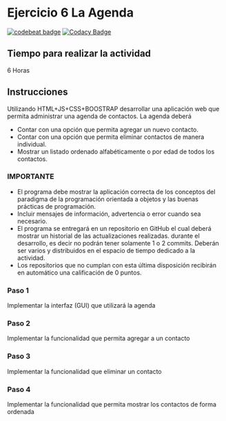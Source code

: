 # Ejercicio 6 La Agenda
[![codebeat badge](https://codebeat.co/badges/f19b7d56-9c25-4015-a1c2-736ab8a9f67b)](https://codebeat.co/projects/github-com-poo-2019-2k-06-app-agenda-manu676-master)
[![Codacy Badge](https://api.codacy.com/project/badge/Grade/aaeac6725fc74df496b53dee64fd69e8)](https://www.codacy.com/app/manu676/06-app-agenda-manu676?utm_source=github.com&amp;utm_medium=referral&amp;utm_content=POO-2019-2K/06-app-agenda-manu676&amp;utm_campaign=Badge_Grade)
## Tiempo para realizar la actividad

6 Horas

## Instrucciones

Utilizando HTML+JS+CSS+BOOSTRAP desarrollar una aplicación web que permita administrar una agenda de contactos. La agenda deberá

* Contar con una opción que permita agregar un nuevo contacto.
* Contar con una opción que permita eliminar contactos de manera individual.   
* Mostrar un listado ordenado alfabéticamente o por edad de todos los contactos.

### IMPORTANTE
* El programa debe mostrar la aplicación correcta de los conceptos del paradigma de la programación orientada a objetos y las buenas prácticas de programación.
* Incluir mensajes de información, advertencia o error cuando sea necesario. 
* El programa se entregará en un repositorio en GitHub el cual deberá mostrar un historial de las actualizaciones realizadas. durante el desarrollo, es decir no podrán tener solamente 1 o 2 commits. Deberán ser varios y distribuidos en el espacio de tiempo dedicado a la actividad.
* Los repositorios que no cumplan con esta última disposición recibirán en automático una calificación de 0 puntos.


### Paso 1

Implementar la interfaz (GUI) que utilizará la agenda

### Paso 2

Implementar la funcionalidad que permita agregar a un contacto

### Paso 3

Implementar la funcionalidad que eliminar un contacto

### Paso 4

Implementar la funcionalidad que permita mostrar los contactos de forma ordenada

